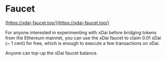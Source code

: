 # Faucet

[https://xdai-faucet.top/](https://xdai-faucet.top/)

For anyone interested in experimenting with xDai before bridging tokens from the Ethereum mainnet, you can use the xDai faucet to claim 0.01 xDai \(~ 1 cent\) for free, which is enough to execute a few transactions on xDai.

Anyone can top-up the xDai faucet balance.

